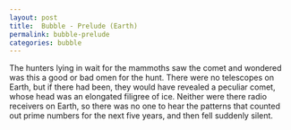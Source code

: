 ```yaml
---
layout: post
title:  Bubble - Prelude (Earth)
permalink: bubble-prelude
categories: bubble
---
```


The hunters lying in wait for the mammoths saw the comet and wondered was this a good or bad omen for the hunt. There were no telescopes on Earth, but if there had been, they would have revealed a peculiar comet, whose head was an elongated filigree of ice. Neither were there radio receivers on Earth, so there was no one to hear the patterns that counted out prime numbers for the next five years, and then fell suddenly silent.
